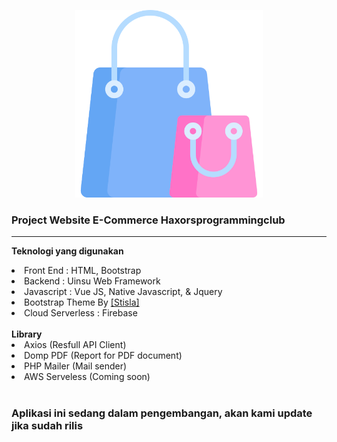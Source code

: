 <p align="center">
<img src='ladun/login/images/nadha_shop.png' width='300px'>
</p>

<h3>Project Website E-Commerce Haxorsprogrammingclub</h3> 

<hr/>

<b>Teknologi yang digunakan</b>
<li>Front End : HTML, Bootstrap</li>
<li>Backend : Uinsu Web Framework</li>
<li>Javascript : Vue JS, Native Javascript, & Jquery</li>
<li>Bootstrap Theme By <a href='https://demo.getstisla.com/index.html'>[Stisla]</a></li>
<li>Cloud Serverless : Firebase</li>
<br/>
<b>Library</b>
<li>Axios (Resfull API Client)</li>
<li>Domp PDF (Report for PDF document)</li>
<li>PHP Mailer (Mail sender)</li>
<li>AWS Serveless (Coming soon)</li>
<br/>

<h3><b>Aplikasi ini sedang dalam pengembangan, akan kami update jika sudah rilis</b></h3>

